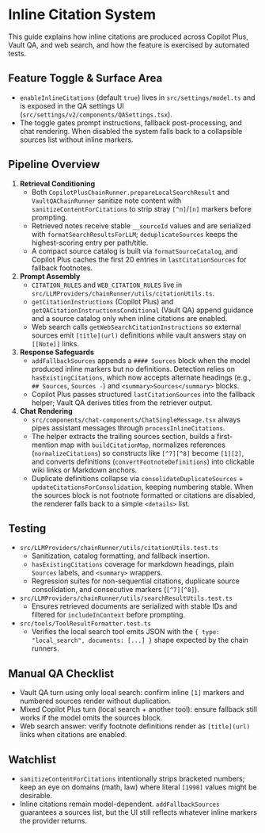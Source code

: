 # Inline Citation System

This guide explains how inline citations are produced across Copilot Plus, Vault QA, and web search, and how the feature is exercised by automated tests.

## Feature Toggle & Surface Area

- `enableInlineCitations` (default `true`) lives in `src/settings/model.ts` and is exposed in the QA settings UI (`src/settings/v2/components/QASettings.tsx`).
- The toggle gates prompt instructions, fallback post-processing, and chat rendering. When disabled the system falls back to a collapsible sources list without inline markers.

## Pipeline Overview

1. **Retrieval Conditioning**
   - Both `CopilotPlusChainRunner.prepareLocalSearchResult` and `VaultQAChainRunner` sanitize note content with `sanitizeContentForCitations` to strip stray `[^n]`/`[n]` markers before prompting.
   - Retrieved notes receive stable `__sourceId` values and are serialized with `formatSearchResultsForLLM`; `deduplicateSources` keeps the highest-scoring entry per path/title.
   - A compact source catalog is built via `formatSourceCatalog`, and Copilot Plus caches the first 20 entries in `lastCitationSources` for fallback footnotes.
2. **Prompt Assembly**
   - `CITATION_RULES` and `WEB_CITATION_RULES` live in `src/LLMProviders/chainRunner/utils/citationUtils.ts`.
   - `getCitationInstructions` (Copilot Plus) and `getQACitationInstructionsConditional` (Vault QA) append guidance and a source catalog only when inline citations are enabled.
   - Web search calls `getWebSearchCitationInstructions` so external sources emit `[title](url)` definitions while vault answers stay on `[[Note]]` links.
3. **Response Safeguards**
   - `addFallbackSources` appends a `#### Sources` block when the model produced inline markers but no definitions. Detection relies on `hasExistingCitations`, which now accepts alternate headings (e.g., `## Sources`, `Sources -`) and `<summary>Sources</summary>` blocks.
   - Copilot Plus passes structured `lastCitationSources` into the fallback helper; Vault QA derives titles from the retriever output.
4. **Chat Rendering**
   - `src/components/chat-components/ChatSingleMessage.tsx` always pipes assistant messages through `processInlineCitations`.
   - The helper extracts the trailing sources section, builds a first-mention map with `buildCitationMap`, normalizes references (`normalizeCitations`) so constructs like `[^7][^8]` become `[1][2]`, and converts definitions (`convertFootnoteDefinitions`) into clickable wiki links or Markdown anchors.
   - Duplicate definitions collapse via `consolidateDuplicateSources` + `updateCitationsForConsolidation`, keeping numbering stable. When the sources block is not footnote formatted or citations are disabled, the renderer falls back to a simple `<details>` list.

## Testing

- `src/LLMProviders/chainRunner/utils/citationUtils.test.ts`
  - Sanitization, catalog formatting, and fallback insertion.
  - `hasExistingCitations` coverage for markdown headings, plain `Sources` labels, and `<summary>` wrappers.
  - Regression suites for non-sequential citations, duplicate source consolidation, and consecutive markers (`[^7][^8]`).
- `src/LLMProviders/chainRunner/utils/searchResultUtils.test.ts`
  - Ensures retrieved documents are serialized with stable IDs and filtered for `includeInContext` before prompting.
- `src/tools/ToolResultFormatter.test.ts`
  - Verifies the local search tool emits JSON with the `{ type: "local_search", documents: [...] }` shape expected by the chain runners.

## Manual QA Checklist

- Vault QA turn using only local search: confirm inline `[1]` markers and numbered sources render without duplication.
- Mixed Copilot Plus turn (local search + another tool): ensure fallback still works if the model omits the sources block.
- Web search answer: verify footnote definitions render as `[title](url)` links when citations are enabled.

## Watchlist

- `sanitizeContentForCitations` intentionally strips bracketed numbers; keep an eye on domains (math, law) where literal `[1990]` values might be desirable.
- Inline citations remain model-dependent. `addFallbackSources` guarantees a sources list, but the UI still reflects whatever inline markers the provider returns.
